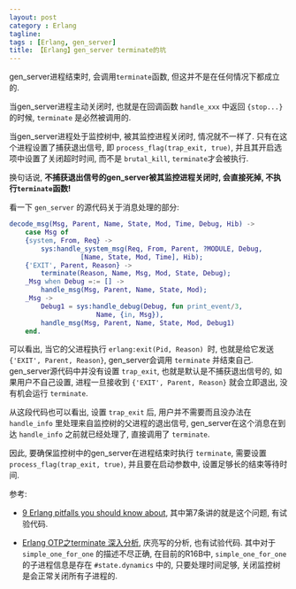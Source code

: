```yaml
---
layout: post
category : Erlang
tagline:
tags : [Erlang, gen_server]
title: 【Erlang】gen_server terminate的坑
---
```


gen_server进程结束时, 会调用`terminate`函数, 但这并不是在任何情况下都成立的.

当gen_server进程主动关闭时, 也就是在回调函数 `handle_xxx` 中返回 `{stop...}`
的时候, `terminate` 是必然被调用的.

当gen_server进程处于监控树中, 被其监控进程关闭时, 情况就不一样了.
只有在这个进程设置了捕获退出信号, 即 `process_flag(trap_exit, true)`,
并且其开启选项中设置了关闭超时时间, 而不是 `brutal_kill`, `terminate`才会被执行.

换句话说, **不捕获退出信号的gen_server被其监控进程关闭时, 会直接死掉,
不执行`terminate`函数!**

看一下 `gen_server` 的源代码关于消息处理的部分:

```erlang
decode_msg(Msg, Parent, Name, State, Mod, Time, Debug, Hib) ->
    case Msg of
    {system, From, Req} ->
        sys:handle_system_msg(Req, From, Parent, ?MODULE, Debug,
                  [Name, State, Mod, Time], Hib);
    {'EXIT', Parent, Reason} ->
        terminate(Reason, Name, Msg, Mod, State, Debug);
    _Msg when Debug =:= [] ->
        handle_msg(Msg, Parent, Name, State, Mod);
    _Msg ->
        Debug1 = sys:handle_debug(Debug, fun print_event/3,
                      Name, {in, Msg}),
        handle_msg(Msg, Parent, Name, State, Mod, Debug1)
    end.
```

可以看出, 当它的父进程执行 `erlang:exit(Pid, Reason) `时,
也就是给它发送 `{'EXIT', Parent, Reason}`,
gen\_server会调用 `terminate` 并结束自己.
gen\_server源代码中并没有设置 `trap_exit`, 也就是默认是不捕获退出信号的,
如果用户不自己设置, 进程一旦接收到 `{'EXIT', Parent, Reason}` 就会立即退出,
没有机会运行 `terminate`.

从这段代码也可以看出, 设置 `trap_exit` 后, 用户并不需要而且没办法在 `handle_info`
里处理来自监控树的父进程的退出信号, gen_server在这个消息在到达 `handle_info`
之前就已经处理了, 直接调用了 `terminate`.

因此, 要确保监控树中的gen_server在进程结束时执行 `terminate`,
需要设置 `process_flag(trap_exit, true)`,
并且要在启动参数中, 设置足够长的结束等待时间.

参考:

* [9 Erlang pitfalls you should know about](http://mazenharake.wordpress.com/2010/10/31/9-erlang-pitfalls-you-should-know-about/), 其中第7条讲的就是这个问题, 有试验代码.

* [Erlang OTP之terminate 深入分析](http://www.qingliangcn.com/2010/08/erlang-otp%E4%B9%8Bterminate-%E6%B7%B1%E5%85%A5%E5%88%86%E6%9E%90/), 庆亮写的分析, 也有试验代码.
其中对于 `simple_one_for_one` 的描述不尽正确, 在目前的R16B中,
`simple_one_for_one` 的子进程信息是存在 `#state.dynamics` 中的,
只要处理时间足够, 关闭监控树是会正常关闭所有子进程的.
